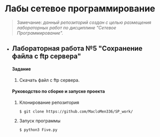 # Лабы сетевое программирование
 > Замечание: *данный репозиторий создан с целью  размещения лабораторных работ по дисциплине "Сетевое Программирование".*
+ ## Лабораторная работа №5 "Сохранение файла с ftp сервера"
	#### **Задание**
	1. Скачать файл с ftp сервера.
	#### **Руководство по сборке и запуске проекта**
	1. Клонирование репозитория
		```
		$ git clone https://github.com/MacloMen336/SP_work/
		```
	2. Запуск программы
		```
		$ python3 Five.py
		```
